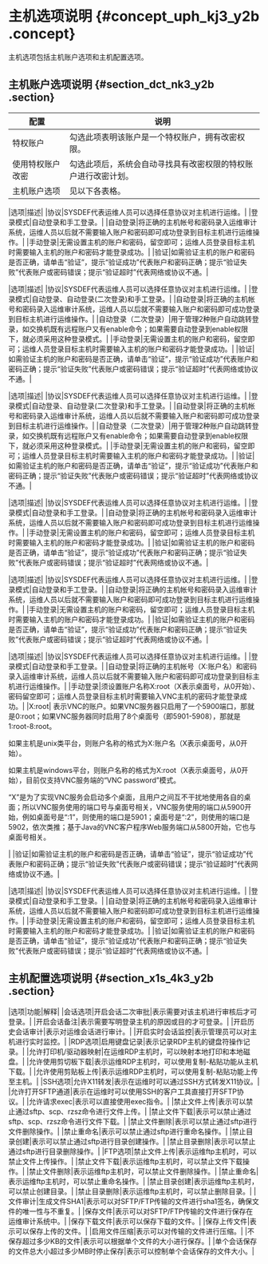 # 主机选项说明 {#concept_uph_kj3_y2b .concept}

主机选项包括主机账户选项和主机配置选项。

## 主机账户选项说明 {#section_dct_nk3_y2b .section}

|配置|说明|
|--|--|
|特权账户|勾选此项表明该账户是一个特权账户，拥有改密权限。|
|使用特权账户改密|勾选此项后，系统会自动寻找具有改密权限的特权账户进行改密计划。|
|主机账户选项|见以下各表格。|

|选项|描述|
|协议|SYSDEF代表运维人员可以选择任意协议对主机进行运维。|
|登录模式|自动登录和手工登录。|
|自动登录|将正确的主机帐号和密码录入运维审计系统，运维人员以后就不需要输入账户和密码即可成功登录到目标主机进行运维操作。|
|手动登录|无需设置主机的账户和密码，留空即可；运维人员登录目标主机时需要输入主机的账户和密码才能登录成功。|
|验证|如需验证主机的账户和密码是否正确，请单击“验证”，提示“验证成功”代表账户和密码正确；提示“验证失败”代表账户或密码错误；提示“验证超时”代表网络或协议不通。|

|选项|描述|
|协议|SYSDEF代表运维人员可以选择任意协议对主机进行运维。|
|登录模式|自动登录、自动登录\(二次登录\)和手工登录。|
|自动登录|将正确的主机帐号和密码录入运维审计系统，运维人员以后就不需要输入账户和密码即可成功登录到目标主机进行运维操作。|
|自动登录（二次登录）|用于管理2种账户自动跳转登录，如交换机既有远程账户又有enable命令；如果需要自动登录到enable权限下，就必须采用这种登录模式。|
|手动登录|无需设置主机的账户和密码，留空即可；运维人员登录目标主机时需要输入主机的账户和密码才能登录成功。|
|验证|如需验证主机的账户和密码是否正确，请单击“验证”，提示“验证成功”代表账户和密码正确；提示“验证失败”代表账户或密码错误；提示“验证超时”代表网络或协议不通。|

|选项|描述|
|协议|SYSDEF代表运维人员可以选择任意协议对主机进行运维。|
|登录模式|自动登录、自动登录\(二次登录\)和手工登录。|
|自动登录|将正确的主机帐号和密码录入运维审计系统，运维人员以后就不需要输入账户和密码即可成功登录到目标主机进行运维操作。|
|自动登录（二次登录）|用于管理2种账户自动跳转登录，如交换机既有远程账户又有enable命令；如果需要自动登录到enable权限下，就必须采用这种登录模式。|
|手动登录|无需设置主机的账户和密码，留空即可；运维人员登录目标主机时需要输入主机的账户和密码才能登录成功。|
|验证|如需验证主机的账户和密码是否正确，请单击“验证”，提示“验证成功”代表账户和密码正确；提示“验证失败”代表账户或密码错误；提示“验证超时”代表网络或协议不通。|

|选项|描述|
|协议|SYSDEF代表运维人员可以选择任意协议对主机进行运维。|
|登录模式|自动登录和手工登录。|
|自动登录|将正确的主机帐号和密码录入运维审计系统，运维人员以后就不需要输入账户和密码即可成功登录到目标主机进行运维操作。|
|手动登录|无需设置主机的账户和密码，留空即可；运维人员登录目标主机时需要输入主机的账户和密码才能登录成功。|
|验证|如需验证主机的账户和密码是否正确，请单击“验证”，提示“验证成功”代表账户和密码正确；提示“验证失败”代表账户或密码错误；提示“验证超时”代表网络或协议不通。|

|选项|描述|
|协议|SYSDEF代表运维人员可以选择任意协议对主机进行运维。|
|登录模式|自动登录和手工登录。|
|自动登录|将正确的主机帐号和密码录入运维审计系统，运维人员以后就不需要输入账户和密码即可成功登录到目标主机进行运维操作。|
|手动登录|无需设置主机的账户和密码，留空即可；运维人员登录目标主机时需要输入主机的账户和密码才能登录成功。|
|验证|如需验证主机的账户和密码是否正确，请单击“验证”，提示“验证成功”代表账户和密码正确；提示“验证失败”代表账户或密码错误；提示“验证超时”代表网络或协议不通。|

|选项|描述|
|协议|SYSDEF代表运维人员可以选择任意协议对主机进行运维。|
|登录模式|自动登录和手工登录。|
|自动登录|将正确的主机帐号（X:账户名）和密码录入运维审计系统，运维人员以后就不需要输入账户和密码即可成功登录到目标主机进行运维操作。|
|手动登录|须设置账户名称X:root（X表示桌面号，从0开始）、密码留空即可；运维人员登录目标主机时需要输入VNC主机的密码才能登录成功。|
|X:root| 表示VNC的账户。如果VNC服务器只启用了一个5900端口，那就是0:root；如果VNC服务器同时启用了8个桌面号（即5901-5908），那就是1:root-8:root。

 如果主机是unix类平台，则账户名称的格式为X:账户名（X表示桌面号，从0开始）。

 如果主机是windows平台，则账户名称的格式为X:root（X表示桌面号，从0开始），目前仅支持VNC服务端的“VNC password”模式。

 “X”是为了实现VNC服务会启动多个桌面，且用户之间互不干扰地使用各自的桌面；所以VNC服务使用的端口号与桌面号相关，VNC服务使用的端口从5900开始，例如桌面号是“:1”，则使用的端口是5901；桌面号是“:2”，则使用的端口是5902，依次类推；基于Java的VNC客户程序Web服务端口从5800开始，它也与桌面号相关。

 |
|验证|如需验证主机的账户和密码是否正确，请单击“验证”，提示“验证成功”代表账户和密码正确；提示“验证失败”代表账户或密码错误；提示“验证超时”代表网络或协议不通。|

|选项|描述|
|协议|SYSDEF代表运维人员可以选择任意协议对主机进行运维。|
|登录模式|自动登录和手工登录。|
|自动登录|将正确的主机帐号和密码录入运维审计系统，运维人员以后就不需要输入账户和密码即可成功登录到目标主机进行运维操作。|
|手动登录|无需设置主机的账户和密码，留空即可；运维人员登录目标主机时需要输入主机的账户和密码才能登录成功。|
|验证|如需验证主机的账户和密码是否正确，请单击“验证”，提示“验证成功”代表账户和密码正确；提示“验证失败”代表账户或密码错误；提示“验证超时”代表网络或协议不通。|

## 主机配置选项说明 {#section_x1s_4k3_y2b .section}

|选项|功能|解释|
|会话选项|开启会话二次审批|表示需要对该主机进行审核后才可登录。|
|开启会话备注|表示需要写明登录主机的原因或目的才可登录。|
|开启历史会话审计|表示对运维会话进行审计。|
|开启实时会话监控|表示管理员可以对主机进行实时监控。|
|RDP选项|启用键盘记录|表示记录RDP主机的键盘符操作记录。|
|允许打印机/驱动器映射|在运维RDP主机时，可以映射本地打印和本地磁盘。|
|允许使用剪切板下载|表示运维RDP主机时，可以使用复制-粘贴功能从主机下载。|
|允许使用剪贴板上传|表示运维RDP主机时，可以使用复制-粘贴功能上传至主机。|
|SSH选项|允许X11转发|表示在运维时可以通过SSH方式转发X11协议。|
|允许打开SFTP通道|表示在运维时可以使用SSH的客户工具直接打开SFTP协议。|
|允许请求exec|表示可以直接使用exec指令。|
|禁止文件上传|表示可以禁止通过sftp、scp、rzsz命令进行文件上传。|
|禁止文件下载|表示可以禁止通过sftp、scp、rzsz命令进行文件下载。|
|禁止文件删除|表示可以禁止通过sftp进行文件删除操作。|
|禁止重命名|表示可以禁止通过sftp进行重命名操作。|
|禁止目录创建|表示可以禁止通过sftp进行目录创建操作。|
|禁止目录删除|表示可以禁止通过sftp进行目录删除操作。|
|FTP选项|禁止文件上传|表示运维ftp主机时，可以禁止文件上传操作。|
|禁止文件下载|表示运维ftp主机时，可以禁止文件下载操作。|
|禁止文件删除|表示运维ftp主机时，可以禁止文件删除操作。|
|禁止重命名|表示运维ftp主机时，可以禁止重命名操作。|
|禁止目录创建|表示运维ftp主机时，可以禁止创建目录。|
|禁止目录删除|表示运维ftp主机时，可以禁止删除目录。|
|文件审计|生成文件SHA1|表示可以对SFTP/FTP传输的文件进行sha1签名，确保文件的唯一性与不重复。|
|保存文件|表示可以对SFTP/FTP传输的文件进行保存在运维审计系统中。|
|保存下载文件|表示可以保存下载的文件。|
|保存上传文件|表示可以保存上传的文件。|
|启用文件压缩|表示可以对传输的文件进行压缩。|
|不保存超过多少KB的文件|表示可以根据单个文件的大小进行保存。|
|单个会话保存的文件总大小超过多少MB时停止保存|表示可以控制单个会话保存的文件大小。|

